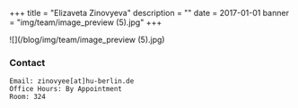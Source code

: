 +++
title = "Elizaveta Zinovyeva"
description = ""
date = 2017-01-01
banner = "img/team/image_preview (5).jpg"
+++




![](/blog/img/team/image_preview (5).jpg)



###  Contact

	Email: zinovyee[at]hu-berlin.de
	Office Hours: By Appointment
	Room: 324
	


	 